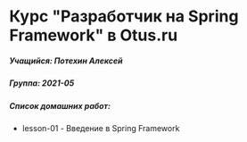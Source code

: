 # Курс "Разработчик на Spring Framework" в Otus.ru
##### Учащийся: Потехин Алексей

##### Группа: 2021-05

##### Список домашних работ:
* lesson-01 - Введение в Spring Framework
